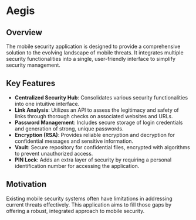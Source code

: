 # Aegis
## Overview
The mobile security application is designed to provide a comprehensive solution to the evolving landscape of mobile threats. It integrates multiple security functionalities into a single, user-friendly interface to simplify security management.

## Key Features
- **Centralized Security Hub**: Consolidates various security functionalities into one intuitive interface.
- **Link Analysis**: Utilizes an API to assess the legitimacy and safety of links through thorough checks on associated websites and URLs.
- **Password Management**: Includes secure storage of login credentials and generation of strong, unique passwords.
- **Encryption (RSA)**: Provides reliable encryption and decryption for confidential messages and sensitive information.
- **Vault**: Secure repository for confidential files, encrypted with algorithms to prevent unauthorized access.
- **PIN Lock**: Adds an extra layer of security by requiring a personal identification number for accessing the application.

## Motivation
Existing mobile security systems often have limitations in addressing current threats effectively. This application aims to fill those gaps by offering a robust, integrated approach to mobile security.
